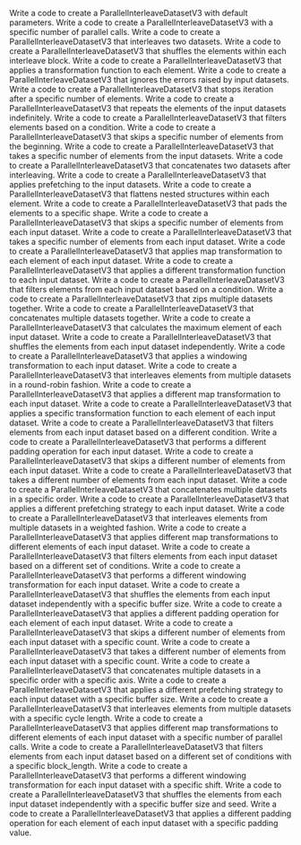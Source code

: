 Write a code to create a ParallelInterleaveDatasetV3 with default parameters.
Write a code to create a ParallelInterleaveDatasetV3 with a specific number of parallel calls.
Write a code to create a ParallelInterleaveDatasetV3 that interleaves two datasets.
Write a code to create a ParallelInterleaveDatasetV3 that shuffles the elements within each interleave block.
Write a code to create a ParallelInterleaveDatasetV3 that applies a transformation function to each element.
Write a code to create a ParallelInterleaveDatasetV3 that ignores the errors raised by input datasets.
Write a code to create a ParallelInterleaveDatasetV3 that stops iteration after a specific number of elements.
Write a code to create a ParallelInterleaveDatasetV3 that repeats the elements of the input datasets indefinitely.
Write a code to create a ParallelInterleaveDatasetV3 that filters elements based on a condition.
Write a code to create a ParallelInterleaveDatasetV3 that skips a specific number of elements from the beginning.
Write a code to create a ParallelInterleaveDatasetV3 that takes a specific number of elements from the input datasets.
Write a code to create a ParallelInterleaveDatasetV3 that concatenates two datasets after interleaving.
Write a code to create a ParallelInterleaveDatasetV3 that applies prefetching to the input datasets.
Write a code to create a ParallelInterleaveDatasetV3 that flattens nested structures within each element.
Write a code to create a ParallelInterleaveDatasetV3 that pads the elements to a specific shape.
Write a code to create a ParallelInterleaveDatasetV3 that skips a specific number of elements from each input dataset.
Write a code to create a ParallelInterleaveDatasetV3 that takes a specific number of elements from each input dataset.
Write a code to create a ParallelInterleaveDatasetV3 that applies map transformation to each element of each input dataset.
Write a code to create a ParallelInterleaveDatasetV3 that applies a different transformation function to each input dataset.
Write a code to create a ParallelInterleaveDatasetV3 that filters elements from each input dataset based on a condition.
Write a code to create a ParallelInterleaveDatasetV3 that zips multiple datasets together.
Write a code to create a ParallelInterleaveDatasetV3 that concatenates multiple datasets together.
Write a code to create a ParallelInterleaveDatasetV3 that calculates the maximum element of each input dataset.
Write a code to create a ParallelInterleaveDatasetV3 that shuffles the elements from each input dataset independently.
Write a code to create a ParallelInterleaveDatasetV3 that applies a windowing transformation to each input dataset.
Write a code to create a ParallelInterleaveDatasetV3 that interleaves elements from multiple datasets in a round-robin fashion.
Write a code to create a ParallelInterleaveDatasetV3 that applies a different map transformation to each input dataset.
Write a code to create a ParallelInterleaveDatasetV3 that applies a specific transformation function to each element of each input dataset.
Write a code to create a ParallelInterleaveDatasetV3 that filters elements from each input dataset based on a different condition.
Write a code to create a ParallelInterleaveDatasetV3 that performs a different padding operation for each input dataset.
Write a code to create a ParallelInterleaveDatasetV3 that skips a different number of elements from each input dataset.
Write a code to create a ParallelInterleaveDatasetV3 that takes a different number of elements from each input dataset.
Write a code to create a ParallelInterleaveDatasetV3 that concatenates multiple datasets in a specific order.
Write a code to create a ParallelInterleaveDatasetV3 that applies a different prefetching strategy to each input dataset.
Write a code to create a ParallelInterleaveDatasetV3 that interleaves elements from multiple datasets in a weighted fashion.
Write a code to create a ParallelInterleaveDatasetV3 that applies different map transformations to different elements of each input dataset.
Write a code to create a ParallelInterleaveDatasetV3 that filters elements from each input dataset based on a different set of conditions.
Write a code to create a ParallelInterleaveDatasetV3 that performs a different windowing transformation for each input dataset.
Write a code to create a ParallelInterleaveDatasetV3 that shuffles the elements from each input dataset independently with a specific buffer size.
Write a code to create a ParallelInterleaveDatasetV3 that applies a different padding operation for each element of each input dataset.
Write a code to create a ParallelInterleaveDatasetV3 that skips a different number of elements from each input dataset with a specific count.
Write a code to create a ParallelInterleaveDatasetV3 that takes a different number of elements from each input dataset with a specific count.
Write a code to create a ParallelInterleaveDatasetV3 that concatenates multiple datasets in a specific order with a specific axis.
Write a code to create a ParallelInterleaveDatasetV3 that applies a different prefetching strategy to each input dataset with a specific buffer size.
Write a code to create a ParallelInterleaveDatasetV3 that interleaves elements from multiple datasets with a specific cycle length.
Write a code to create a ParallelInterleaveDatasetV3 that applies different map transformations to different elements of each input dataset with a specific number of parallel calls.
Write a code to create a ParallelInterleaveDatasetV3 that filters elements from each input dataset based on a different set of conditions with a specific block_length.
Write a code to create a ParallelInterleaveDatasetV3 that performs a different windowing transformation for each input dataset with a specific shift.
Write a code to create a ParallelInterleaveDatasetV3 that shuffles the elements from each input dataset independently with a specific buffer size and seed.
Write a code to create a ParallelInterleaveDatasetV3 that applies a different padding operation for each element of each input dataset with a specific padding value.